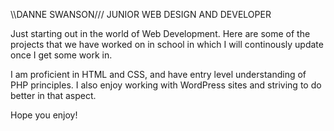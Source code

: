 
\\\DANNE SWANSON///
JUNIOR WEB DESIGN AND DEVELOPER


Just starting out in the world of Web Development. Here are some of the projects that we have worked on in school in which I will continously update once I get some work in.

I am proficient in HTML and CSS, and have entry level understanding of PHP principles. I also enjoy working with WordPress sites and striving to do better in that aspect.

Hope you enjoy!
